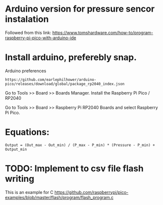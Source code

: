 # Arduino version for pressure sencor instalation
Followed from this link:
https://www.tomshardware.com/how-to/program-raspberry-pi-pico-with-arduino-ide

# Install arduino, preferebly snap.
Arduino preferences
```
https://github.com/earlephilhower/arduino-pico/releases/download/global/package_rp2040_index.json
```

Go to Tools >>  Board >> Boards Manager. 
Install the Raspberry Pi Pico / RP2040

Go to Tools >> Board >> Raspberry Pi RP2040 Boards and select Raspberry Pi Pico.

# Equations:
```
Output = (Out_max - Out_min) / (P_max - P_min) * (Pressure - P_min) + Output_min
```

# TODO: Implement to csv file flash writing
This is an example for C
https://github.com/raspberrypi/pico-examples/blob/master/flash/program/flash_program.c

